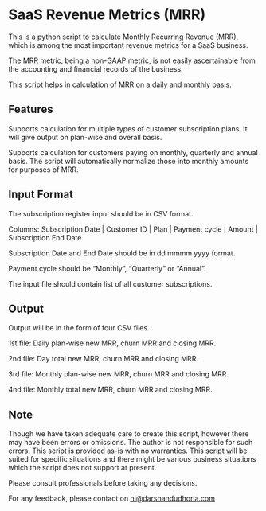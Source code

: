 # SaaS Revenue Metrics (MRR)
This is a python script to calculate Monthly Recurring Revenue (MRR), which is among the most important revenue metrics for a SaaS business.

The MRR metric, being a non-GAAP metric, is not easily ascertainable from the accounting and financial records of the business.

This script helps in calculation of MRR on a daily and monthly basis.

## Features
Supports calculation for multiple types of customer subscription plans. It will give output on plan-wise and overall basis.

Supports calculation for customers paying on monthly, quarterly and annual basis. The script will automatically normalize those into monthly amounts for purposes of MRR.

## Input Format
The subscription register input should be in CSV format.

Columns: Subscription Date | Customer ID | Plan | Payment cycle | Amount | Subscription End Date

Subscription Date and End Date should be in dd mmmm yyyy format.

Payment cycle should be “Monthly”, “Quarterly” or “Annual”.

The input file should contain list of all customer subscriptions.

## Output
Output will be in the form of four CSV files.

1st file: Daily plan-wise new MRR, churn MRR and closing MRR.

2nd file: Day total new MRR, churn MRR and closing MRR.

3rd file: Monthly plan-wise new MRR, churn MRR and closing MRR.

4nd file: Monthly total new MRR, churn MRR and closing MRR.

## Note

Though we have taken adequate care to create this script, however there may have been errors or omissions. The author is not responsible for such errors. This script is provided as-is with no warranties. This script will be suited for specific situations and there might be various business situations which the script does not support at present.

Please consult professionals before taking any decisions.

For any feedback, please contact on hi@darshandudhoria.com


